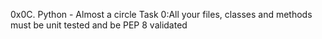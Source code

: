 0x0C. Python - Almost a circle
Task 0:All your files, classes and methods must be unit tested and be PEP 8 validated

